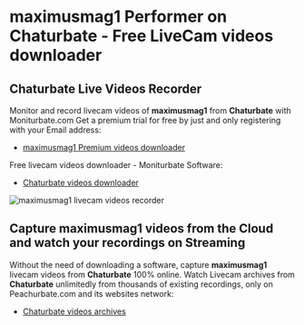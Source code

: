 # maximusmag1 Performer on Chaturbate - Free LiveCam videos downloader

## Chaturbate Live Videos Recorder

Monitor and record livecam videos of **maximusmag1** from **Chaturbate** with Moniturbate.com
Get a premium trial for free by just and only registering with your Email address:
* [maximusmag1 Premium videos downloader](https://moniturbate.com/request-demo-licence-key.html)

Free livecam videos downloader - Moniturbate Software:
* [Chaturbate videos downloader](https://moniturbate.com/moniturbate-download-software.html)

![maximusmag1 livecam videos recorder](https://peachurnet.com/templates/moniturbate-software.png)


## Capture maximusmag1 videos from the Cloud and watch your recordings on Streaming

Without the need of downloading a software, capture **maximusmag1** livecam videos from **Chaturbate** 100% online.
Watch Livecam archives from **Chaturbate** unlimitedly from thousands of existing recordings, only on Peachurbate.com and its websites network:
* [Chaturbate videos archives](https://peachurnet.com/)